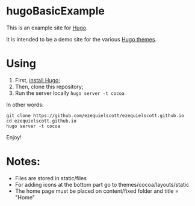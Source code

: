 hugoBasicExample
==========

This is an example site for [Hugo](http://gohugo.io/).

It is intended to be a demo site for the various [Hugo themes][].

# Using

1. First, [install Hugo](http://gohugo.io/overview/installing/);
2. Then, clone this repository;
3. Run the server locally <code>hugo server -t cocoa</code>

In other words:

<pre><code>git clone https://github.com/ezequielscott/ezequielscott.github.io
cd ezequielscott.github.io
hugo server -t cocoa
</code></pre>

Enjoy!

[Hugo themes]: https://github.com/spf13/hugoThemes

# Notes: 
* Files are stored in static/files
* For adding icons at the bottom part go to themes/cocoa/layouts/static
* The home page must be placed on content/fixed folder and title = "Home"